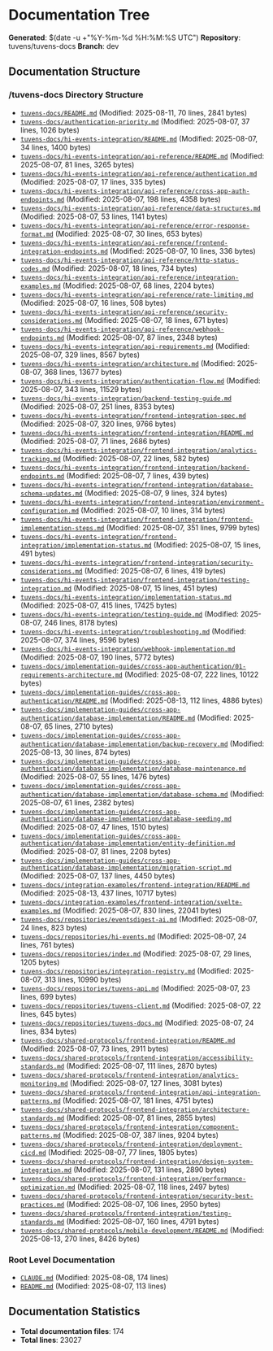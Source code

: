 # Documentation Tree
**Generated**: $(date -u +"%Y-%m-%d %H:%M:%S UTC")
**Repository**: tuvens/tuvens-docs
**Branch**: dev

## Documentation Structure

### /tuvens-docs Directory Structure
- [`tuvens-docs/README.md`](./tuvens-docs/README.md) (Modified: 2025-08-11, 70 lines, 2841 bytes)
- [`tuvens-docs/authentication-priority.md`](./tuvens-docs/authentication-priority.md) (Modified: 2025-08-07, 37 lines, 1026 bytes)
- [`tuvens-docs/hi-events-integration/README.md`](./tuvens-docs/hi-events-integration/README.md) (Modified: 2025-08-07, 34 lines, 1400 bytes)
- [`tuvens-docs/hi-events-integration/api-reference/README.md`](./tuvens-docs/hi-events-integration/api-reference/README.md) (Modified: 2025-08-07, 81 lines, 3265 bytes)
- [`tuvens-docs/hi-events-integration/api-reference/authentication.md`](./tuvens-docs/hi-events-integration/api-reference/authentication.md) (Modified: 2025-08-07, 17 lines, 335 bytes)
- [`tuvens-docs/hi-events-integration/api-reference/cross-app-auth-endpoints.md`](./tuvens-docs/hi-events-integration/api-reference/cross-app-auth-endpoints.md) (Modified: 2025-08-07, 198 lines, 4358 bytes)
- [`tuvens-docs/hi-events-integration/api-reference/data-structures.md`](./tuvens-docs/hi-events-integration/api-reference/data-structures.md) (Modified: 2025-08-07, 53 lines, 1141 bytes)
- [`tuvens-docs/hi-events-integration/api-reference/error-response-format.md`](./tuvens-docs/hi-events-integration/api-reference/error-response-format.md) (Modified: 2025-08-07, 30 lines, 653 bytes)
- [`tuvens-docs/hi-events-integration/api-reference/frontend-integration-endpoints.md`](./tuvens-docs/hi-events-integration/api-reference/frontend-integration-endpoints.md) (Modified: 2025-08-07, 10 lines, 336 bytes)
- [`tuvens-docs/hi-events-integration/api-reference/http-status-codes.md`](./tuvens-docs/hi-events-integration/api-reference/http-status-codes.md) (Modified: 2025-08-07, 18 lines, 734 bytes)
- [`tuvens-docs/hi-events-integration/api-reference/integration-examples.md`](./tuvens-docs/hi-events-integration/api-reference/integration-examples.md) (Modified: 2025-08-07, 68 lines, 2204 bytes)
- [`tuvens-docs/hi-events-integration/api-reference/rate-limiting.md`](./tuvens-docs/hi-events-integration/api-reference/rate-limiting.md) (Modified: 2025-08-07, 16 lines, 508 bytes)
- [`tuvens-docs/hi-events-integration/api-reference/security-considerations.md`](./tuvens-docs/hi-events-integration/api-reference/security-considerations.md) (Modified: 2025-08-07, 18 lines, 671 bytes)
- [`tuvens-docs/hi-events-integration/api-reference/webhook-endpoints.md`](./tuvens-docs/hi-events-integration/api-reference/webhook-endpoints.md) (Modified: 2025-08-07, 87 lines, 2348 bytes)
- [`tuvens-docs/hi-events-integration/api-requirements.md`](./tuvens-docs/hi-events-integration/api-requirements.md) (Modified: 2025-08-07, 329 lines, 8567 bytes)
- [`tuvens-docs/hi-events-integration/architecture.md`](./tuvens-docs/hi-events-integration/architecture.md) (Modified: 2025-08-07, 368 lines, 13677 bytes)
- [`tuvens-docs/hi-events-integration/authentication-flow.md`](./tuvens-docs/hi-events-integration/authentication-flow.md) (Modified: 2025-08-07, 343 lines, 11529 bytes)
- [`tuvens-docs/hi-events-integration/backend-testing-guide.md`](./tuvens-docs/hi-events-integration/backend-testing-guide.md) (Modified: 2025-08-07, 251 lines, 8353 bytes)
- [`tuvens-docs/hi-events-integration/frontend-integration-spec.md`](./tuvens-docs/hi-events-integration/frontend-integration-spec.md) (Modified: 2025-08-07, 320 lines, 9766 bytes)
- [`tuvens-docs/hi-events-integration/frontend-integration/README.md`](./tuvens-docs/hi-events-integration/frontend-integration/README.md) (Modified: 2025-08-07, 71 lines, 2686 bytes)
- [`tuvens-docs/hi-events-integration/frontend-integration/analytics-tracking.md`](./tuvens-docs/hi-events-integration/frontend-integration/analytics-tracking.md) (Modified: 2025-08-07, 22 lines, 582 bytes)
- [`tuvens-docs/hi-events-integration/frontend-integration/backend-endpoints.md`](./tuvens-docs/hi-events-integration/frontend-integration/backend-endpoints.md) (Modified: 2025-08-07, 7 lines, 439 bytes)
- [`tuvens-docs/hi-events-integration/frontend-integration/database-schema-updates.md`](./tuvens-docs/hi-events-integration/frontend-integration/database-schema-updates.md) (Modified: 2025-08-07, 9 lines, 324 bytes)
- [`tuvens-docs/hi-events-integration/frontend-integration/environment-configuration.md`](./tuvens-docs/hi-events-integration/frontend-integration/environment-configuration.md) (Modified: 2025-08-07, 10 lines, 314 bytes)
- [`tuvens-docs/hi-events-integration/frontend-integration/frontend-implementation-steps.md`](./tuvens-docs/hi-events-integration/frontend-integration/frontend-implementation-steps.md) (Modified: 2025-08-07, 351 lines, 9799 bytes)
- [`tuvens-docs/hi-events-integration/frontend-integration/implementation-status.md`](./tuvens-docs/hi-events-integration/frontend-integration/implementation-status.md) (Modified: 2025-08-07, 15 lines, 491 bytes)
- [`tuvens-docs/hi-events-integration/frontend-integration/security-considerations.md`](./tuvens-docs/hi-events-integration/frontend-integration/security-considerations.md) (Modified: 2025-08-07, 6 lines, 419 bytes)
- [`tuvens-docs/hi-events-integration/frontend-integration/testing-integration.md`](./tuvens-docs/hi-events-integration/frontend-integration/testing-integration.md) (Modified: 2025-08-07, 15 lines, 451 bytes)
- [`tuvens-docs/hi-events-integration/implementation-status.md`](./tuvens-docs/hi-events-integration/implementation-status.md) (Modified: 2025-08-07, 415 lines, 17425 bytes)
- [`tuvens-docs/hi-events-integration/testing-guide.md`](./tuvens-docs/hi-events-integration/testing-guide.md) (Modified: 2025-08-07, 246 lines, 8178 bytes)
- [`tuvens-docs/hi-events-integration/troubleshooting.md`](./tuvens-docs/hi-events-integration/troubleshooting.md) (Modified: 2025-08-07, 374 lines, 9596 bytes)
- [`tuvens-docs/hi-events-integration/webhook-implementation.md`](./tuvens-docs/hi-events-integration/webhook-implementation.md) (Modified: 2025-08-07, 190 lines, 5772 bytes)
- [`tuvens-docs/implementation-guides/cross-app-authentication/01-requirements-architecture.md`](./tuvens-docs/implementation-guides/cross-app-authentication/01-requirements-architecture.md) (Modified: 2025-08-07, 222 lines, 10122 bytes)
- [`tuvens-docs/implementation-guides/cross-app-authentication/README.md`](./tuvens-docs/implementation-guides/cross-app-authentication/README.md) (Modified: 2025-08-13, 112 lines, 4886 bytes)
- [`tuvens-docs/implementation-guides/cross-app-authentication/database-implementation/README.md`](./tuvens-docs/implementation-guides/cross-app-authentication/database-implementation/README.md) (Modified: 2025-08-07, 65 lines, 2710 bytes)
- [`tuvens-docs/implementation-guides/cross-app-authentication/database-implementation/backup-recovery.md`](./tuvens-docs/implementation-guides/cross-app-authentication/database-implementation/backup-recovery.md) (Modified: 2025-08-13, 30 lines, 874 bytes)
- [`tuvens-docs/implementation-guides/cross-app-authentication/database-implementation/database-maintenance.md`](./tuvens-docs/implementation-guides/cross-app-authentication/database-implementation/database-maintenance.md) (Modified: 2025-08-07, 55 lines, 1476 bytes)
- [`tuvens-docs/implementation-guides/cross-app-authentication/database-implementation/database-schema.md`](./tuvens-docs/implementation-guides/cross-app-authentication/database-implementation/database-schema.md) (Modified: 2025-08-07, 61 lines, 2382 bytes)
- [`tuvens-docs/implementation-guides/cross-app-authentication/database-implementation/database-seeding.md`](./tuvens-docs/implementation-guides/cross-app-authentication/database-implementation/database-seeding.md) (Modified: 2025-08-07, 47 lines, 1510 bytes)
- [`tuvens-docs/implementation-guides/cross-app-authentication/database-implementation/entity-definition.md`](./tuvens-docs/implementation-guides/cross-app-authentication/database-implementation/entity-definition.md) (Modified: 2025-08-07, 81 lines, 2208 bytes)
- [`tuvens-docs/implementation-guides/cross-app-authentication/database-implementation/migration-script.md`](./tuvens-docs/implementation-guides/cross-app-authentication/database-implementation/migration-script.md) (Modified: 2025-08-07, 137 lines, 4450 bytes)
- [`tuvens-docs/integration-examples/frontend-integration/README.md`](./tuvens-docs/integration-examples/frontend-integration/README.md) (Modified: 2025-08-13, 437 lines, 10717 bytes)
- [`tuvens-docs/integration-examples/frontend-integration/svelte-examples.md`](./tuvens-docs/integration-examples/frontend-integration/svelte-examples.md) (Modified: 2025-08-07, 830 lines, 22041 bytes)
- [`tuvens-docs/repositories/eventsdigest-ai.md`](./tuvens-docs/repositories/eventsdigest-ai.md) (Modified: 2025-08-07, 24 lines, 823 bytes)
- [`tuvens-docs/repositories/hi-events.md`](./tuvens-docs/repositories/hi-events.md) (Modified: 2025-08-07, 24 lines, 761 bytes)
- [`tuvens-docs/repositories/index.md`](./tuvens-docs/repositories/index.md) (Modified: 2025-08-07, 29 lines, 1205 bytes)
- [`tuvens-docs/repositories/integration-registry.md`](./tuvens-docs/repositories/integration-registry.md) (Modified: 2025-08-07, 313 lines, 10990 bytes)
- [`tuvens-docs/repositories/tuvens-api.md`](./tuvens-docs/repositories/tuvens-api.md) (Modified: 2025-08-07, 23 lines, 699 bytes)
- [`tuvens-docs/repositories/tuvens-client.md`](./tuvens-docs/repositories/tuvens-client.md) (Modified: 2025-08-07, 22 lines, 645 bytes)
- [`tuvens-docs/repositories/tuvens-docs.md`](./tuvens-docs/repositories/tuvens-docs.md) (Modified: 2025-08-07, 24 lines, 834 bytes)
- [`tuvens-docs/shared-protocols/frontend-integration/README.md`](./tuvens-docs/shared-protocols/frontend-integration/README.md) (Modified: 2025-08-07, 73 lines, 2911 bytes)
- [`tuvens-docs/shared-protocols/frontend-integration/accessibility-standards.md`](./tuvens-docs/shared-protocols/frontend-integration/accessibility-standards.md) (Modified: 2025-08-07, 111 lines, 2870 bytes)
- [`tuvens-docs/shared-protocols/frontend-integration/analytics-monitoring.md`](./tuvens-docs/shared-protocols/frontend-integration/analytics-monitoring.md) (Modified: 2025-08-07, 127 lines, 3081 bytes)
- [`tuvens-docs/shared-protocols/frontend-integration/api-integration-patterns.md`](./tuvens-docs/shared-protocols/frontend-integration/api-integration-patterns.md) (Modified: 2025-08-07, 181 lines, 4751 bytes)
- [`tuvens-docs/shared-protocols/frontend-integration/architecture-standards.md`](./tuvens-docs/shared-protocols/frontend-integration/architecture-standards.md) (Modified: 2025-08-07, 81 lines, 2855 bytes)
- [`tuvens-docs/shared-protocols/frontend-integration/component-patterns.md`](./tuvens-docs/shared-protocols/frontend-integration/component-patterns.md) (Modified: 2025-08-07, 387 lines, 9204 bytes)
- [`tuvens-docs/shared-protocols/frontend-integration/deployment-cicd.md`](./tuvens-docs/shared-protocols/frontend-integration/deployment-cicd.md) (Modified: 2025-08-07, 77 lines, 1805 bytes)
- [`tuvens-docs/shared-protocols/frontend-integration/design-system-integration.md`](./tuvens-docs/shared-protocols/frontend-integration/design-system-integration.md) (Modified: 2025-08-07, 131 lines, 2890 bytes)
- [`tuvens-docs/shared-protocols/frontend-integration/performance-optimization.md`](./tuvens-docs/shared-protocols/frontend-integration/performance-optimization.md) (Modified: 2025-08-07, 118 lines, 2497 bytes)
- [`tuvens-docs/shared-protocols/frontend-integration/security-best-practices.md`](./tuvens-docs/shared-protocols/frontend-integration/security-best-practices.md) (Modified: 2025-08-07, 106 lines, 2950 bytes)
- [`tuvens-docs/shared-protocols/frontend-integration/testing-standards.md`](./tuvens-docs/shared-protocols/frontend-integration/testing-standards.md) (Modified: 2025-08-07, 160 lines, 4791 bytes)
- [`tuvens-docs/shared-protocols/mobile-development/README.md`](./tuvens-docs/shared-protocols/mobile-development/README.md) (Modified: 2025-08-13, 270 lines, 8426 bytes)

### Root Level Documentation
- [`CLAUDE.md`](./CLAUDE.md) (Modified: 2025-08-08, 174 lines)
- [`README.md`](./README.md) (Modified: 2025-08-07, 113 lines)

## Documentation Statistics
- **Total documentation files**: 174
- **Total lines**: 23027
